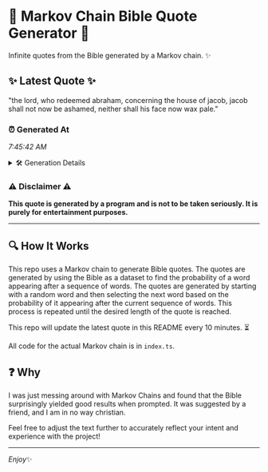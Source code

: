 # 📖 Markov Chain Bible Quote Generator 📖

Infinite quotes from the Bible generated by a Markov chain. ✨

## ✨ Latest Quote ✨
"the lord, who redeemed abraham, concerning the house of jacob, jacob shall not now be ashamed, neither shall his face now wax pale."

### ⏰ Generated At
*7:45:42 AM*

<details>
    <summary>🛠️ Generation Details</summary>
    <p>
        <strong>🌱 Seed:</strong> the<br>
        <strong>🔄 Iterations:</strong> 22<br>
        <strong>📜 Context History:</strong><br>[ the ]: lord,<br>[ the, lord, ]: who<br>[ the, lord,, who ]: redeemed<br>[ the, lord,, who, redeemed ]: abraham,<br>[ the, lord,, who, redeemed, abraham, ]: concerning<br>[ the, lord,, who, redeemed, abraham,, concerning ]: the<br>[ lord,, who, redeemed, abraham,, concerning, the ]: house<br>[ who, redeemed, abraham,, concerning, the, house ]: of<br>[ redeemed, abraham,, concerning, the, house, of ]: jacob,<br>[ abraham,, concerning, the, house, of, jacob, ]: jacob<br>[ concerning, the, house, of, jacob,, jacob ]: shall<br>[ the, house, of, jacob,, jacob, shall ]: not<br>[ house, of, jacob,, jacob, shall, not ]: now<br>[ of, jacob,, jacob, shall, not, now ]: be<br>[ jacob,, jacob, shall, not, now, be ]: ashamed,<br>[ jacob, shall, not, now, be, ashamed, ]: neither<br>[ shall, not, now, be, ashamed,, neither ]: shall<br>[ not, now, be, ashamed,, neither, shall ]: his<br>[ now, be, ashamed,, neither, shall, his ]: face<br>[ be, ashamed,, neither, shall, his, face ]: now<br>[ ashamed,, neither, shall, his, face, now ]: wax<br>[ neither, shall, his, face, now, wax ]: pale.<br>
    </p>
</details>

### ⚠️ Disclaimer ⚠️
**This quote is generated by a program and is not to be taken seriously. It is purely for entertainment purposes.**

---

## 🔍 How It Works

This repo uses a Markov chain to generate Bible quotes. The quotes are generated by using the Bible as a dataset to find the probability of a word appearing after a sequence of words. The quotes are generated by starting with a random word and then selecting the next word based on the probability of it appearing after the current sequence of words. This process is repeated until the desired length of the quote is reached.

This repo will update the latest quote in this README every 10 minutes. ⏳

All code for the actual Markov chain is in `index.ts`.

## ❓ Why

I was just messing around with Markov Chains and found that the Bible surprisingly yielded good results when prompted. 
It was suggested by a friend, and I am in no way christian.

Feel free to adjust the text further to accurately reflect your intent and experience with the project!

---

*Enjoy*✨
